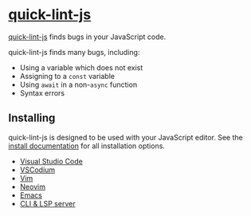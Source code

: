 # [quick-lint-js][]

[quick-lint-js][] finds bugs in your JavaScript code.

quick-lint-js finds many bugs, including:

* Using a variable which does not exist
* Assigning to a `const` variable
* Using `await` in a non-`async` function
* Syntax errors

## Installing

quick-lint-js is designed to be used with your JavaScript editor. See the
[install documentation](https://quick-lint-js.com/install/) for all installation
options.

* [Visual Studio
  Code](https://marketplace.visualstudio.com/items?itemName=quick-lint.quick-lint-js)
* [VSCodium](https://open-vsx.org/extension/quick-lint/quick-lint-js)
* [Vim](https://quick-lint-js.com/install/vim/)
* [Neovim](https://quick-lint-js.com/install/neovim/)
* [Emacs](https://quick-lint-js.com/install/emacs/)
* [CLI & LSP server](https://quick-lint-js.com/install/cli/npm/)

[quick-lint-js]: https://quick-lint-js.com/

